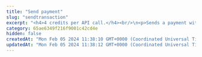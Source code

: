 ```yaml
---
title: "Send payment"
slug: "sendtransaction"
excerpt: "<h4>4 credits per API call.</h4><br/>\n<p>Sends a payment within Tatum Private Ledger. All assets are settled instantly.<br/>\nWhen a transaction is settled, 2 transaction records are created, 1 for each of the participants. These 2 records are connected via a transaction reference, which is the same for both of them.<br/>\nThis method is only used for transferring assets between accounts within Tatum and will not send any funds to blockchain addresses.<br/>\nIf there is an insufficient balance in the sender account, no transaction is recorded.<br/>\nIt is possible to perform an anonymous transaction where the sender account is not visible for the recipient.<br/>\nThe FIAT currency value of every transaction is calculated automatically. The FIAT value is based on the accountingCurrency of the account connected to the transaction and is available in the marketValue parameter of the transaction.</p>"
category: 65ae6349f216f9001c42cd4e
hidden: false
createdAt: "Mon Feb 05 2024 11:38:10 GMT+0000 (Coordinated Universal Time)"
updatedAt: "Mon Feb 05 2024 11:38:12 GMT+0000 (Coordinated Universal Time)"
---
```

